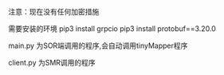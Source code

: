 注意：现在没有任何加密措施

需要安装的环境
pip3 install grpcio
pip3 install protobuf==3.20.0

main.py 为SOR端调用的程序,会自动调用tinyMapper程序

client.py 为SMR调用的程序
